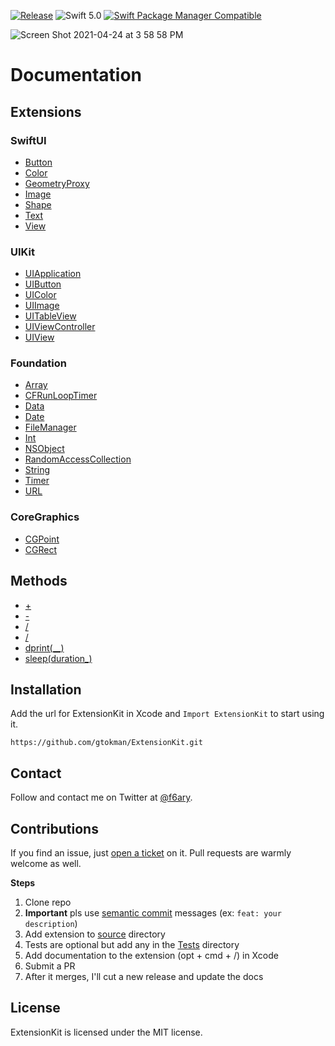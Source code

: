 
[![Release](https://img.shields.io/github/release/gtokman/extensionkit.svg)](https://github.com/gtokman/extensionkit/releases)
![Swift 5.0](https://img.shields.io/badge/Swift-5.0-orange.svg)
[![Swift Package Manager Compatible](https://img.shields.io/badge/spm-compatible-brightgreen.svg)](https://swift.org/package-manager)

<img alt="Screen Shot 2021-04-24 at 3 58 58 PM" src="https://user-images.githubusercontent.com/12258850/115971376-1380be00-a516-11eb-82cd-451d7e0378fc.png">


# Documentation

## Extensions

### SwiftUI

-   [Button](Documentation/Reference/ExtensionKit/extensions/Button.md)
-   [Color](Documentation/Reference/ExtensionKit/extensions/Color.md)
-   [GeometryProxy](Documentation/Reference/ExtensionKit/extensions/GeometryProxy.md)
-   [Image](Documentation/Reference/ExtensionKit/extensions/Image.md)
-   [Shape](Documentation/Reference/ExtensionKit/extensions/Shape.md)
-   [Text](Documentation/Reference/ExtensionKit/extensions/Text.md)
-   [View](Documentation/Reference/ExtensionKit/extensions/View.md)

### UIKit

-   [UIApplication](Documentation/Reference/ExtensionKit/extensions/UIApplication.md)
-   [UIButton](Documentation/Reference/ExtensionKit/extensions/UIButton.md)
-   [UIColor](Documentation/Reference/ExtensionKit/extensions/UIColor.md)
-   [UIImage](Documentation/Reference/ExtensionKit/extensions/UIImage.md)
-   [UITableView](Documentation/Reference/ExtensionKit/extensions/UITableView.md)
-   [UIViewController](Documentation/Reference/ExtensionKit/extensions/UIViewController.md)
-   [UIView](Documentation/Reference/ExtensionKit/extensions/UIView.md)

### Foundation

-   [Array](Documentation/Reference/ExtensionKit/extensions/Array.md)
-   [CFRunLoopTimer](Documentation/Reference/ExtensionKit/extensions/CFRunLoopTimer.md)
-   [Data](Documentation/Reference/ExtensionKit/extensions/Data.md)
-   [Date](Documentation/Reference/ExtensionKit/extensions/Date.md)
-   [FileManager](Documentation/Reference/ExtensionKit/extensions/FileManager.md)
-   [Int](Documentation/Reference/ExtensionKit/extensions/Int.md)
-   [NSObject](Documentation/Reference/ExtensionKit/extensions/NSObject.md)
-   [RandomAccessCollection](Documentation/Reference/ExtensionKit/extensions/RandomAccessCollection.md)
-   [String](Documentation/Reference/ExtensionKit/extensions/String.md)
-   [Timer](Documentation/Reference/ExtensionKit/extensions/Timer.md)
-   [URL](Documentation/Reference/ExtensionKit/extensions/URL.md)

### CoreGraphics

-   [CGPoint](Documentation/Reference/ExtensionKit/extensions/CGPoint.md)
-   [CGRect](Documentation/Reference/ExtensionKit/extensions/CGRect.md)

## Methods

-   [+](Documentation/Reference/ExtensionKit/methods/+(____).md)
-   [-](Documentation/Reference/ExtensionKit/methods/-(____).md)
-   [/](Documentation/Reference/ExtensionKit/methods/_(____).md)
-   [/](Documentation/Reference/ExtensionKit/methods/_(____).md)
-   [dprint(__)](Documentation/Reference/ExtensionKit/methods/dprint(__).md)
-   [sleep(duration_)](Documentation/Reference/ExtensionKit/methods/sleep(duration_).md)


## Installation

Add the url for ExtensionKit in Xcode and `Import ExtensionKit` to start using it.

```
https://github.com/gtokman/ExtensionKit.git
```


## Contact
Follow and contact me on Twitter at [@f6ary](https://www.twitter.com/f6ary).


## Contributions
If you find an issue, just [open a ticket](https://github.com/gtokman/extensionkit/issues/new)
on it. Pull requests are warmly welcome as well.

**Steps**

1. Clone repo
2. **Important** pls use [semantic commit](https://github.com/conventional-changelog/commitlint#what-is-commitlint) messages (ex: `feat: your description`)
3. Add extension to [source](Sources/ExtensionKit/) directory
4. Tests are optional but add any in the [Tests](Tests) directory
5. Add documentation to the extension (opt + cmd + /) in Xcode
6. Submit a PR
7. After it merges, I'll cut a new release and update the docs

## License
ExtensionKit is licensed under the MIT license.
